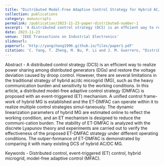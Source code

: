 ```yaml
---
title: "Distributed Model-Free Adaptive Control Strategy for Hybrid AC/DC Microgrid With Event-Triggered Mechanism"
collection: publications
category: manuscripts
permalink: /publication/2023-11-23-paper-distributed-number-1
excerpt: 'A distributed control strategy (DCS) is an efﬁcient way to realize power sharing among distributed generators (DGs) and restore the voltage deviation caused by droop control. However, there are several limitations in the traditional strategy of hybrid ac/dc microgrid (MG), such as the heavy communication burden and sensitivity to the working conditions. In this article, a distributed model-free adaptive control strategy (DMFAC) is proposed with an event-triggered (ET) mechanism. A uniﬁed control frame-work of hybrid MG is established and the ET-DMFAC can operate within it to realize multiple control strategies simul-taneously. The dynamic linearization parameters of hybrid MG are estimated online to reﬂect the working condition, and an ET mechanism is designed to reduce the communi-cation burden. The stability of ET-DMFAC is analyzed with the discrete Lyapunov theory and experiments are carried out to verify the effectiveness of the proposed ET-DMFAC strategy under different operating conditions. The outper-formance of ET-DMFAC is demonstrated by comparing it with many existing DCS of hybrid AC/DC MG.'
date: 2023-11-23
venue: 'IEEE Transactions on Industrial Electronics'
slidesurl: 
paperurl: 'http://yangchang1996.github.io/files/paper1.pdf'
citation: 'C. Yang, T. Zheng, M. Bu, P. Li and J. M. Guerrero, "Distributed Model-Free Adaptive Control Strategy for Hybrid AC/DC Microgrid With Event-Triggered Mechanism," in <i>IEEE Transactions on Industrial Electronics</i>, vol. 71, no. 8, pp. 9077-9086, Aug. 2024.'
---
```


Abstract - A distributed control strategy (DCS) is an efﬁcient way to realize power sharing among distributed generators (DGs) and restore the voltage deviation caused by droop control. However, there are several limitations in the traditional strategy of hybrid ac/dc microgrid (MG), such as the heavy communication burden and sensitivity to the working conditions. In this article, a distributed model-free adaptive control strategy (DMFAC) is proposed with an event-triggered (ET) mechanism. A uniﬁed control frame-work of hybrid MG is established and the ET-DMFAC can operate within it to realize multiple control strategies simul-taneously. The dynamic linearization parameters of hybrid MG are estimated online to reﬂect the working condition, and an ET mechanism is designed to reduce the communi-cation burden. The stability of ET-DMFAC is analyzed with the discrete Lyapunov theory and experiments are carried out to verify the effectiveness of the proposed ET-DMFAC strategy under different operating conditions. The outper-formance of ET-DMFAC is demonstrated by comparing it with many existing DCS of hybrid AC/DC MG.

Keywords - Distributed control, event-triggered (ET) control, hybrid microgrid, model-free adaptive control (MFAC).
